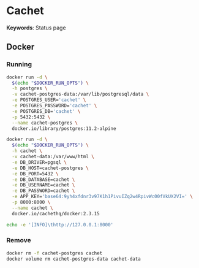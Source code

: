 # Cachet

**Keywords**: Status page

<!--
https://github.com/CastawayLabs/cachet-monitor
https://github.com/mtakaki/cachet-url-monitor
https://github.com/mtakaki/cachet-mysql-monitor
-->

## Docker

### Running

```sh
docker run -d \
  $(echo "$DOCKER_RUN_OPTS") \
  -h postgres \
  -v cachet-postgres-data:/var/lib/postgresql/data \
  -e POSTGRES_USER='cachet' \
  -e POSTGRES_PASSWORD='cachet' \
  -e POSTGRES_DB='cachet' \
  -p 5432:5432 \
  --name cachet-postgres \
  docker.io/library/postgres:11.2-alpine
```

```sh
docker run -d \
  $(echo "$DOCKER_RUN_OPTS") \
  -h cachet \
  -v cachet-data:/var/www/html \
  -e DB_DRIVER=pgsql \
  -e DB_HOST=cachet-postgres \
  -e DB_PORT=5432 \
  -e DB_DATABASE=cachet \
  -e DB_USERNAME=cachet \
  -e DB_PASSWORD=cachet \
  -e APP_KEY='base64:9yh4xfdnr3v97K1h1PivuIZq2w4RpivWc00fVkUX2VI=' \
  -p 8000:8000 \
  --name cachet \
  docker.io/cachethq/docker:2.3.15
```

```sh
echo -e '[INFO]\thttp://127.0.0.1:8000'
```

### Remove

```sh
docker rm -f cachet-postgres cachet
docker volume rm cachet-postgres-data cachet-data
```
